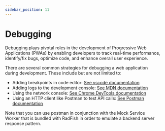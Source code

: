 ```yaml
---
sidebar_position: 11
---
```


# Debugging

Debugging plays pivotal roles in the development of Progressive Web Applications (PWAs) by enabling developers to track real-time performance, identify/fix bugs, optimize code, and enhance overall user experience.

There are several common strategies for debugging a web application during development. These include but are not limited to:

- Adding breakpoints in code editor: [See vscode documentation](https://www.notion.so/Code-Style-Guide-65a23205922c409098ee7efbe1189773?pvs=21)
- Adding logs to the development console: [See MDN documentation](https://developer.mozilla.org/en-US/blog/learn-javascript-console-methods/)
- Using the network console: [See Chrome DevTools documentation](https://developer.chrome.com/docs/devtools/network)
- Using an HTTP client like Postman to test API calls: [See Postman documentation](https://learning.postman.com/docs/introduction/overview/)

Note that you can use postman in conjunction with the Mock Service Worker that is bundled with RadFish in order to emulate a backend server response pattern.

